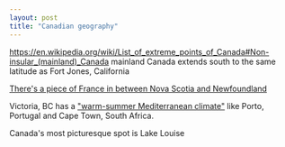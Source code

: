 ```yaml
---
layout: post
title: "Canadian geography"
---
```


https://en.wikipedia.org/wiki/List_of_extreme_points_of_Canada#Non-insular_(mainland)_Canada
mainland Canada extends south to the same latitude as Fort Jones, California

[There's a piece of France in between Nova Scotia and Newfoundland](https://en.wikipedia.org/wiki/Saint_Pierre_and_Miquelon)

Victoria, BC has a ["warm-summer Mediterranean climate"](https://en.wikipedia.org/wiki/Mediterranean_climate#Warm-summer_Mediterranean_climate)
like Porto, Portugal and Cape Town, South Africa.

Canada's most picturesque spot is Lake Louise

